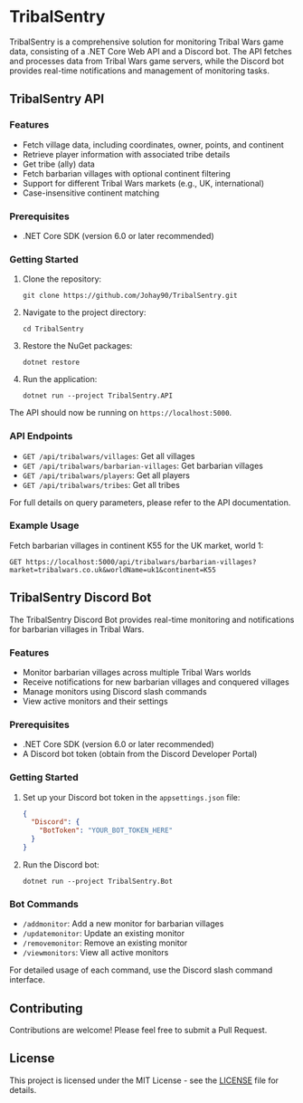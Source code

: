# TribalSentry

TribalSentry is a comprehensive solution for monitoring Tribal Wars game data, consisting of a .NET Core Web API and a Discord bot. The API fetches and processes data from Tribal Wars game servers, while the Discord bot provides real-time notifications and management of monitoring tasks.

## TribalSentry API

### Features
- Fetch village data, including coordinates, owner, points, and continent
- Retrieve player information with associated tribe details
- Get tribe (ally) data
- Fetch barbarian villages with optional continent filtering
- Support for different Tribal Wars markets (e.g., UK, international)
- Case-insensitive continent matching

### Prerequisites
- .NET Core SDK (version 6.0 or later recommended)

### Getting Started
1. Clone the repository:
   ```
   git clone https://github.com/Johay90/TribalSentry.git
   ```
2. Navigate to the project directory:
   ```
   cd TribalSentry
   ```
3. Restore the NuGet packages:
   ```
   dotnet restore
   ```
4. Run the application:
   ```
   dotnet run --project TribalSentry.API
   ```
The API should now be running on `https://localhost:5000`.

### API Endpoints
- `GET /api/tribalwars/villages`: Get all villages
- `GET /api/tribalwars/barbarian-villages`: Get barbarian villages
- `GET /api/tribalwars/players`: Get all players
- `GET /api/tribalwars/tribes`: Get all tribes

For full details on query parameters, please refer to the API documentation.

### Example Usage
Fetch barbarian villages in continent K55 for the UK market, world 1:
```
GET https://localhost:5000/api/tribalwars/barbarian-villages?market=tribalwars.co.uk&worldName=uk1&continent=K55
```

## TribalSentry Discord Bot

The TribalSentry Discord Bot provides real-time monitoring and notifications for barbarian villages in Tribal Wars.

### Features
- Monitor barbarian villages across multiple Tribal Wars worlds
- Receive notifications for new barbarian villages and conquered villages
- Manage monitors using Discord slash commands
- View active monitors and their settings

### Prerequisites
- .NET Core SDK (version 6.0 or later recommended)
- A Discord bot token (obtain from the Discord Developer Portal)

### Getting Started
1. Set up your Discord bot token in the `appsettings.json` file:
   ```json
   {
     "Discord": {
       "BotToken": "YOUR_BOT_TOKEN_HERE"
     }
   }
   ```
2. Run the Discord bot:
   ```
   dotnet run --project TribalSentry.Bot
   ```

### Bot Commands
- `/addmonitor`: Add a new monitor for barbarian villages
- `/updatemonitor`: Update an existing monitor
- `/removemonitor`: Remove an existing monitor
- `/viewmonitors`: View all active monitors

For detailed usage of each command, use the Discord slash command interface.

## Contributing
Contributions are welcome! Please feel free to submit a Pull Request.

## License
This project is licensed under the MIT License - see the [LICENSE](LICENSE) file for details.
